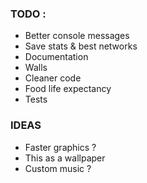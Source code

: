 ### TODO :
- Better console messages
- Save stats & best networks
- Documentation
- Walls
- Cleaner code
- Food life expectancy
- Tests

### IDEAS
- Faster graphics ?
- This as a wallpaper
- Custom music ?